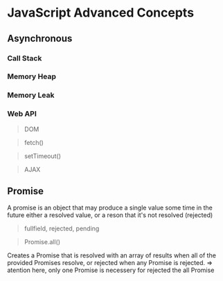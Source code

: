 # JavaScript Advanced Concepts

## Asynchronous

### Call Stack 



### Memory Heap

### Memory Leak

### Web API

> DOM

> fetch()

> setTimeout()

> AJAX

## Promise

A promise is an object that may produce a single value some time in the future either a resolved value, or a reson that it's not resolved (rejected)

> fullfield, rejected, pending

> Promise.all()

Creates a Promise that is resolved with an array of results when all of the provided Promises
resolve, or rejected when any Promise is rejected. => atention here, only one Promise is necessery for rejected the all Promise